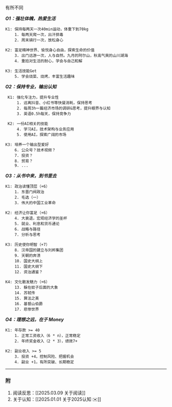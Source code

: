 有所不同

***O1：强壮体魄，热爱生活*** 

	K1: 保持每两天一次40min运动，体重下到70kg
		1. 每两天爬一次，出汗排毒
		2. 周末骑行一次，放松身心
	
	K2: 富足精神世界、愉悦身心自由，探索生命的价值
		3. 出门远游一次，人与自然。九月的阿尔山，秋高气爽的山川湖海
		4. 重拾对生活的耐心，学会与自己和解
	
	K3: 生活技能Get
		5. 学会烧菜、烧烤，丰富生活趣味


***O2：保持专业，输出认知*** 

	 K1: 强化专注力，提升专业性
		 1. 远离抖音、小红书等快餐消耗，保持思考
		 2. 每周3h一篇经济市场的调研&思考，提升眼界与认知
		 3. 英语0.5h每天，保持竞争力
	 
	 K2: 一份AI相关的技能
		 4. 学习AI，技术架构与业务应用
		 5. 使用AI，探索广阔的市场
	
	K3: 培养一个输出型爱好
		6. 公众号？技术视频？
		7. 投资？
		8. 贸易？
		9. ...


***O3：从书中来，到书里去***

	K1: 政治读懂顶层（+6）
		1. 东晋门阀政治
		2. 毛选（一）
		3. 伟大的中国工业革命
	
    K2: 经济让你富足（+6）
	    4. 大衰退，宏观经济学的圣杯
	    5. 就业、利息和货币通论
	    6. 战略与路径
	    7. 分析与思考
	
    K3: 历史使你明智（+7）
		8. 汉帝国的建立与刘邦集团
		9. 天朝的奔溃
		10. 国史大纲上
		11. 国史大纲下
		12. 资治通鉴？
	
    K4: 文化散发魅力（+6）
	    13. 躲在蚊子后面的大象
	    14. 苏轼传
	    15. 算法之美
	    16. 基督山伯爵
	    17. 悲惨世界


***O4：理想之远，在于 Money***

	K1: 年存款 >= 40
		1. 正常工资收入（6 * n），正常稳定
		2. 年终奖金收入（2 * 3），绩效7+
	
	K2: 副业收入 >= 5
		3. 投资 +4，控制风险、把握机会
		4. 副业 +1，有所突破、长期稳定
	

---

### 附

1.  阅读反思：[[2025.03.09 关于阅读]]
2.  关于认知：[[2025.01.01  关于2025认知 ✉️]]

